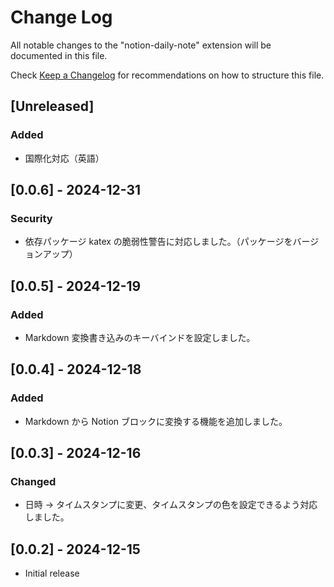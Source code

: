 # Change Log

All notable changes to the "notion-daily-note" extension will be documented in this file.

Check [Keep a Changelog](http://keepachangelog.com/) for recommendations on how to structure this file.

## [Unreleased]

### Added

- 国際化対応（英語）

## [0.0.6] - 2024-12-31

### Security

- 依存パッケージ katex の脆弱性警告に対応しました。（パッケージをバージョンアップ）

## [0.0.5] - 2024-12-19

### Added

- Markdown 変換書き込みのキーバインドを設定しました。

## [0.0.4] - 2024-12-18

### Added

- Markdown から Notion ブロックに変換する機能を追加しました。

## [0.0.3] - 2024-12-16

### Changed

- 日時 → タイムスタンプに変更、タイムスタンプの色を設定できるよう対応しました。

## [0.0.2] - 2024-12-15

- Initial release
